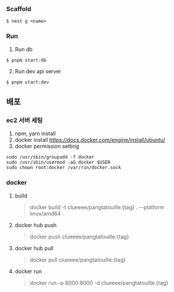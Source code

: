 ### Scaffold

```
$ nest g <name>
```

### Run

1. Run db

```
$ pnpm start:db
```

2. Run dev api server

```
$ pnpm start:dev
```

## 배포

### ec2 서버 세팅

1. npm, yarn install
2. docker install
   https://docs.docker.com/engine/install/ubuntu/
3. docker permission setting

```
sudo /usr/sbin/groupadd -f docker
sudo /usr/sbin/usermod -aG docker $USER
sudo chown root:docker /var/run/docker.sock
```

### docker

1. build

   > docker build -t clueeee/pangtatouille:{tag} . --platform linux/amd64

2. docker hub push

   > docker push clueeee/pangtatouille:{tag}

3. docker hub pull

   > docker pull clueeee/pangtatouille:{tag}

4. docker run
   > docker run -p 8000:8000 -d clueeee/pangtatouille:{tag}
